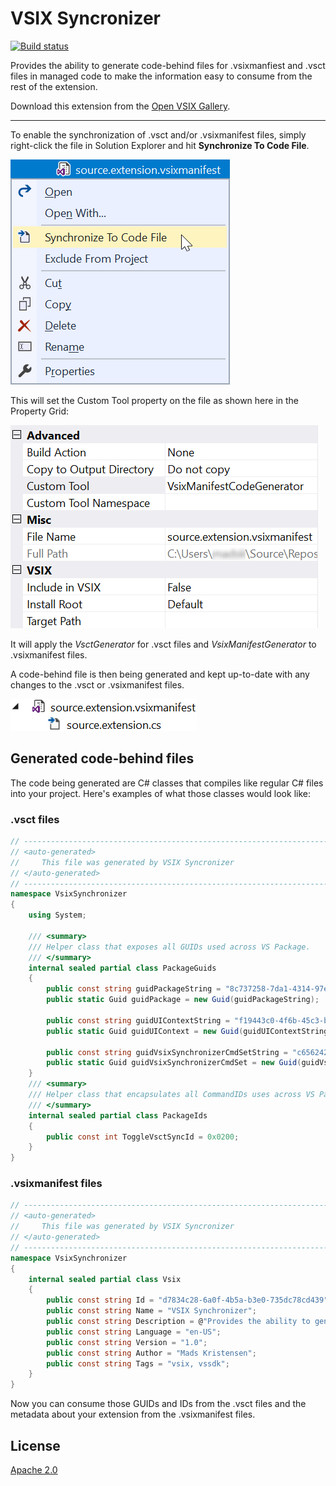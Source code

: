 # VSIX Syncronizer

[![Build status](https://ci.appveyor.com/api/projects/status/phmno0fpmcijlir3?svg=true)](https://ci.appveyor.com/project/madskristensen/vsixsynchronizer)

Provides the ability to generate code-behind files for .vsixmanfiest and .vsct files in managed code to make the information easy to consume from the rest of the extension.

Download this extension from the [Open VSIX Gallery](http://vsixgallery.com/extension/d7834c28-6a0f-4b5a-b3e0-735dc78cd439/).

---------------------------------------

To enable the synchronization of .vsct and/or .vsixmanifest files, simply right-click the file in Solution Explorer and hit **Synchronize To Code File**.

![Context menu](art/context-menu.png)

This will set the Custom Tool property on the file as shown here in the Property Grid:

![Property Grid](art/property-grid.png)

It will apply the *VsctGenerator* for .vsct files and *VsixManifestGenerator* to .vsixmanifest files.

A code-behind file is then being generated and kept up-to-date with any changes to the .vsct or .vsixmanifest files.

![Code Behind](art/code-behind.png)

## Generated code-behind files 
The code being generated are C# classes that compiles like regular C# files into your project. Here's examples of what those classes would look like:

### .vsct files

```c# 
// ------------------------------------------------------------------------------
// <auto-generated>
//     This file was generated by VSIX Syncronizer
// </auto-generated>
// ------------------------------------------------------------------------------
namespace VsixSynchronizer
{
    using System;
    
    /// <summary>
    /// Helper class that exposes all GUIDs used across VS Package.
    /// </summary>
    internal sealed partial class PackageGuids
    {
        public const string guidPackageString = "8c737258-7da1-4314-97e9-cb61f7cf8d22";
        public static Guid guidPackage = new Guid(guidPackageString);

        public const string guidUIContextString = "f19443c0-4f6b-45c3-bea5-80c1f8a538dd";
        public static Guid guidUIContext = new Guid(guidUIContextString);

        public const string guidVsixSynchronizerCmdSetString = "c6562423-a610-432a-8efa-ca46df10ddd6";
        public static Guid guidVsixSynchronizerCmdSet = new Guid(guidVsixSynchronizerCmdSetString);
    }
    /// <summary>
    /// Helper class that encapsulates all CommandIDs uses across VS Package.
    /// </summary>
    internal sealed partial class PackageIds
    {
        public const int ToggleVsctSyncId = 0x0200;
    }
}
```

### .vsixmanifest files

```c#
// ------------------------------------------------------------------------------
// <auto-generated>
//     This file was generated by VSIX Syncronizer
// </auto-generated>
// ------------------------------------------------------------------------------
namespace VsixSynchronizer
{
    internal sealed partial class Vsix
    {
        public const string Id = "d7834c28-6a0f-4b5a-b3e0-735dc78cd439";
        public const string Name = "VSIX Synchronizer";
        public const string Description = @"Provides the ability to generate code-behind files for .vsixmanfiest and .vsct files in managed code to make the information easy to consume from the rest of the extension.";
        public const string Language = "en-US";
        public const string Version = "1.0";
        public const string Author = "Mads Kristensen";
        public const string Tags = "vsix, vssdk";
    }
}
```

Now you can consume those GUIDs and IDs from the .vsct files and the metadata about your extension from the .vsixmanifest files.

## License
[Apache 2.0](LICENSE)